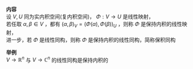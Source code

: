 **内容**    
设 $V,U$ 同为实内积空间(复内积空间)， $\Phi:V\to U$ 是线性映射，    
若任取 $\alpha,\beta\in V$ ，都有 $(\alpha,\beta)_V=(\Phi(\alpha),\Phi(\beta))_U$ ，则称 $\Phi$ 是保持内积的线性映射，    
进一步，若 $\Phi$ 是线性同构，则称 $\Phi$ 是保持内积的线性同构，简称保积同构    
    
**举例**    
 $V\longrightarrow\mathbb{R}^n$ 与 $V\longrightarrow\mathbb{C}^n$ 的线性同构是保持内积的    
